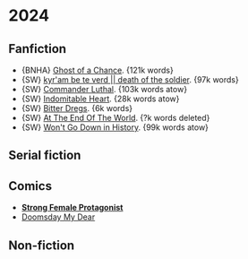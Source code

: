 # 2024

## Fanfiction

- {BNHA} [Ghost of a Chance](https://archiveofourown.org/works/51291601). {121k words}
- {SW} [kyr'am be te verd || death of the soldier](https://archiveofourown.org/works/48484750). {97k words}
- {SW} [Commander Luthal](https://archiveofourown.org/works/49048390). {103k words atow}
- {SW} [Indomitable Heart](https://archiveofourown.org/works/44379964). {28k words atow}
- {SW} [Bitter Dregs](https://archiveofourown.org/works/51893794). {6k words}
- {SW} [At The End Of The World](https://archiveofourown.org/works/45817360). {?k words deleted}
- {SW} [Won't Go Down in History](https://archiveofourown.org/works/51093841). {99k words atow}

## Serial fiction

## Comics

- **[Strong Female Protagonist](https://strongfemaleprotagonist.com/)**
- [Doomsday My Dear](https://doomsdaymydear.com/dmd/641)

## Non-fiction

